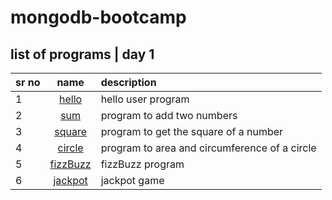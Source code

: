 # mongodb-bootcamp

## list of programs | day 1

| sr no  | name |  description |
|---|:---------------------------------:|:---------------------------|
| 1 | [hello](/one/hello)         | hello user program |
| 2 | [sum](/one/sum)             | program to add two numbers |
| 3 | [square](/one/square)       | program to get the square of a number |
| 4 | [circle](/one/circle)       | program to area and circumference of a circle |
| 5 | [fizzBuzz](/one/fizzBuzz)   | fizzBuzz program |
| 6 | [jackpot](/one/jackpot)     | jackpot game |